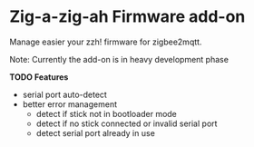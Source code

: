 # Zig-a-zig-ah Firmware add-on
Manage easier your zzh! firmware for zigbee2mqtt.

Note: Currently the add-on is in heavy development phase 

**TODO Features**
- serial port auto-detect
- better error management
    - detect if stick not in bootloader mode
    - detect if no stick connected or invalid serial port
    - detect serial port already in use